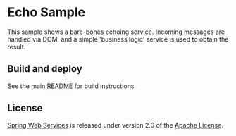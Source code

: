 # Echo Sample

This sample shows a bare-bones echoing service. Incoming messages are handled
via DOM, and a simple 'business logic' service is used to obtain the result.

## Build and deploy

See the main [README](../README.md) for build instructions.

## License

[Spring Web Services] is released under version 2.0 of the [Apache License].

[Spring Web Services]: http://projects.spring.io/spring-ws
[Apache License]: http://www.apache.org/licenses/LICENSE-2.0